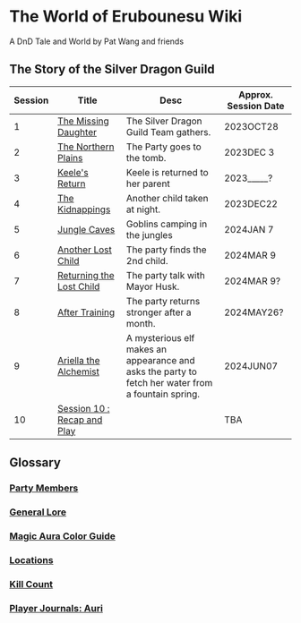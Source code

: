 # The World of Erubounesu Wiki
A DnD Tale and World
by Pat Wang and friends

## The Story of the Silver Dragon Guild

Session | Title | Desc | Approx. Session Date
-- | -- | -- | --
1  | [The Missing Daughter](session1.md) | The Silver Dragon Guild Team gathers.| 2023OCT28
2  | [The Northern Plains](session2.md)      |The Party goes to the tomb. | 2023DEC 3
3  | [Keele's Return](session3.md)           |Keele is returned to her parent | 2023_____?
4  | [The Kidnappings](session4.md)          |Another child taken at night. | 2023DEC22
5  | [Jungle Caves](session5.md)             |Goblins camping in the jungles | 2024JAN 7
6  | [Another Lost Child](session6.md)       |The party finds the 2nd child. | 2024MAR 9
7  | [Returning the Lost Child](session7.md) |The party talk with Mayor Husk. | 2024MAR 9?
8  | [After Training](session8.md)           |The party returns stronger after a month.  | 2024MAY26?
9  | [Ariella the Alchemist](Session9.md)    |A mysterious elf makes an appearance and asks the party to fetch her water from a fountain spring. | 2024JUN07
10 | [Session 10 : Recap and Play](Session10.md)             | | TBA

## Glossary
### [Party Members](party-members.md)
### [General Lore](GeneralLore.md)
### [Magic Aura Color Guide](Magic-Color-Guide.md) 
### [Locations](Locations.md)
### [Kill Count](KillCount.md)
### [Player Journals: Auri](KillCount.md)
